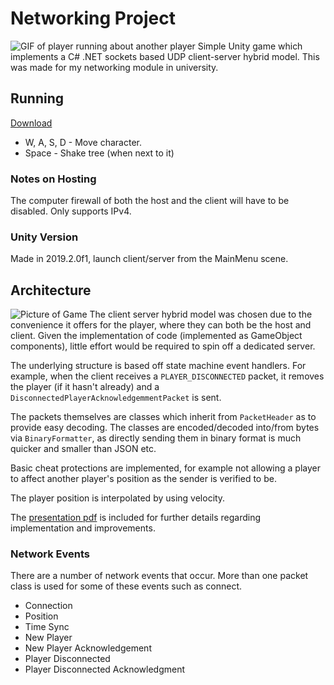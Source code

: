 # Networking Project
![GIF of player running about another player](todo)
Simple Unity game which implements a C# .NET sockets based UDP client-server hybrid model. This was made for my networking module in university.

## Running
[Download](TODO)
* W, A, S, D - Move character.
* Space - Shake tree (when next to it)

### Notes on Hosting
The computer firewall of both the host and the client will have to be disabled. Only supports IPv4.

### Unity Version
Made in 2019.2.0f1, launch client/server from the MainMenu scene.

## Architecture
![Picture of Game](TODO)
The client server hybrid model was chosen due to the convenience it offers for the player, where they can both be the host and client. Given the implementation of code (implemented as GameObject components), little effort would be required to spin off a dedicated server.

The underlying structure is based off state machine event handlers. For example, when the client receives a `PLAYER_DISCONNECTED` packet, it removes the player (if it hasn't already) and a `DisconnectedPlayerAcknowledgemmentPacket` is sent.

The packets themselves are classes which inherit from `PacketHeader` as to provide easy decoding. The classes are encoded/decoded into/from bytes via `BinaryFormatter`, as directly sending them in binary format is much quicker and smaller than JSON etc.

Basic cheat protections are implemented, for example not allowing a player to affect another player's position as the sender is verified to be.

The player position is interpolated by using velocity.

The [presentation pdf](TODO) is included for further details regarding implementation and improvements.

### Network Events
There are a number of network events that occur. More than one packet class is used for some of these events such as connect.
* Connection
* Position
* Time Sync
* New Player
* New Player Acknowledgement
* Player Disconnected
* Player Disconnected Acknowledgment